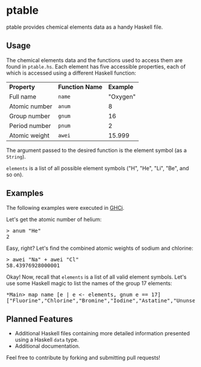 ptable
======

ptable provides chemical elements data as a handy Haskell file.

Usage
-----

The chemical elements data and the functions used to access them are found in `ptable.hs`.
Each element has five accessible properties, each of which is accessed using a different Haskell function:

<table>
<tr>
<td><b>Property</b></td><td><b>Function Name</b></td><td><b>Example</b></td>
</tr>
<tr><td>Full name</td><td><code>name</code></td><td>"Oxygen"</td></tr>
<tr><td>Atomic number</td><td><code>anum</code></td><td>8</td></tr>
<tr><td>Group number</td><td><code>gnum</code></td><td>16</td></tr>
<tr><td>Period number</td><td><code>pnum</code></td><td>2</td></tr>
<tr><td>Atomic weight</td><td><code>awei</code></td><td>15.999</td></tr>
</table>

The argument passed to the desired function is the element symbol (as a `String`). 

`elements` is a list of all possible element symbols ("H", "He", "Li", "Be", and so on).

Examples
--------

The following examples were executed in [GHCi](http://www.haskell.org/haskellwiki/GHC/GHCi).

Let's get the atomic number of helium:

<pre>
> anum "He"
2
</pre>

Easy, right? 
Let's find the combined atomic weights of sodium and chlorine:

<pre>
> awei "Na" + awei "Cl"
58.43976928000001
</pre>

Okay! 
Now, recall that `elements` is a list of all valid element symbols. 
Let's use some Haskell magic to list the names of the group 17 elements:

<pre>
*Main> map name [e | e &lt;- elements, gnum e == 17]
["Fluorine","Chlorine","Bromine","Iodine","Astatine","Ununseptium"]
</pre>

Planned Features
----------------

* Additional Haskell files containing more detailed information presented using a Haskell `data` type.
* Additional documentation.

Feel free to contribute by forking and submitting pull requests!
